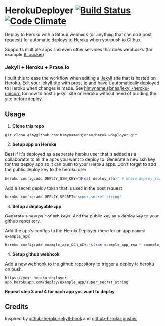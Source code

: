 HerokuDeployer [![Build Status](https://travis-ci.org/himynameisjonas/heroku-deployer.png?branch=master)](https://travis-ci.org/himynameisjonas/heroku-deployer) [![Code Climate](https://codeclimate.com/github/himynameisjonas/heroku-deployer.png)](https://codeclimate.com/github/himynameisjonas/heroku-deployer)
===============

Deploy to Heroku with a Github webhook (or anything that can do a post request) for automatic deploys to Heroku when you push to Github.

Supports multiple apps and even other services that does webhooks (for example [Bitbucket](https://confluence.atlassian.com/display/BITBUCKET/POST+hook+management))

### Jekyll + Heroku + Prose.io
I built this to ease the workflow when editing a [Jekyll](http://jekyllrb.com/) site that is hosted on Heroku. Edit your jekyll site with [prose.io](http://prose.io/) and have it automatically deployed to Heroku when changes is made. See [himynameisjonas/jekyll-heroku-unicorn](https://github.com/himynameisjonas/jekyll-heroku-unicorn) for how to host a jekyll site on Heroku without need of building the site before deploy.

## Usage
1. **Clone this repo**

  ```bash
  git clone git@github.com:himynameisjonas/heroku-deployer.git
  ```

2. **Setup app on Heroku**

  Best if it's deployed as a seperate heroku user that is added as a collaborator to all the apps you want to deploy to.
  Generate a new ssh key for this deploy app so it can push to your Heroku apps. Don't forget to add the public deploy key to the heroku user

  ```bash
  heroku config:add DEPLOY_SSH_KEY="$(cat deploy_rsa)" # Where deploy_rsa is your new private ssh key
  ```

  Add a secret deploy token that is used in the post request

  ```bash
  heroku config:add DEPLOY_SECRET="super_secret_string"
  ```

3. **Setup a deployable app**

  Generate a new pair of ssh keys. Add the public key as a deploy key to your github repository.

  Add the app's configs to the HerokuDeployer (here for an app named `example_app`)
  ```bash
  heroku config:add example_app_SSH_KEY="$(cat example_app_rsa)" example_app_GIT_REPO=ssh://git@github.com/himynameisjonas/example_app.git example_app_HEROKU_REPO=git@heroku.com:example_app.git
  ```

4. **Setup github webhook**

  Add a new webhook to the github repository to trigger a deploy to heroku on push.
  ```
  https://your-heroku-deployer-app.herokuapp.com/deploy/example_app/super_secret_string
  ```

**Repeat step 3 and 4 for each app you want to deploy**

## Credits
Inspired by [github-heroku-jekyll-hook](https://github.com/dommmel/github-heroku-jekyll-hook) and [github-heroku-pusher](https://github.com/himynameisjonas/github-heroku-pusher)
